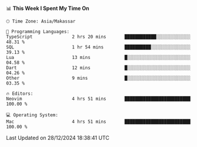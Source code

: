 <!--START_SECTION:waka-->
📊 **This Week I Spent My Time On** 

```text
🕑︎ Time Zone: Asia/Makassar

💬 Programming Languages: 
TypeScript               2 hrs 20 mins       ████████████░░░░░░░░░░░░░   48.31 % 
SQL                      1 hr 54 mins        ██████████░░░░░░░░░░░░░░░   39.13 % 
Lua                      13 mins             █░░░░░░░░░░░░░░░░░░░░░░░░   04.58 % 
Dart                     12 mins             █░░░░░░░░░░░░░░░░░░░░░░░░   04.26 % 
Other                    9 mins              █░░░░░░░░░░░░░░░░░░░░░░░░   03.35 % 

🔥 Editors: 
Neovim                   4 hrs 51 mins       █████████████████████████   100.00 % 

💻 Operating System: 
Mac                      4 hrs 51 mins       █████████████████████████   100.00 % 
```


 Last Updated on 28/12/2024 18:38:41 UTC
<!--END_SECTION:waka-->
